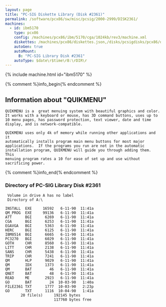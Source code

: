 ```yaml
---
layout: page
title: "PC-SIG Diskette Library (Disk #2361)"
permalink: /software/pcx86/sw/misc/pcsig/2000-2999/DISK2361/
machines:
  - id: ibm5170
    type: pcx86
    config: /machines/pcx86/ibm/5170/cga/1024kb/rev3/machine.xml
    diskettes: /machines/pcx86/diskettes.json,/disks/pcsigdisks/pcx86/diskettes.json
    autoGen: true
    autoMount:
      B: "PC-SIG Library Disk #2361"
    autoType: $date\r$time\rB:\rDIR\r
---
```


{% include machine.html id="ibm5170" %}

{% comment %}info_begin{% endcomment %}

## Information about "QUIKMENU"

    QUIKMENU is a  great menuing system with beautiful graphics and color.
    It works with a keyboard or mouse, has 3D command buttons, uses up to
    10 menu pages, has password protection, text viewer, date and time
    display, and is network-compatible.
    
    QUIKMENU uses only 4k of memory while running other applications and it
    automatically installs program main menu buttons for most major
    applications.  If the programs you run are not in the automatic
    installation program, QUIKMENU will guide you through adding them. This
    menuing program rates a 10 for ease of set up and use without
    sacrificing power.
{% comment %}info_end{% endcomment %}


### Directory of PC-SIG Library Disk #2361

     Volume in drive A has no label
     Directory of A:\

    INSTALL  EXE     16592   6-11-90  11:41a
    QM_PROG  EXE     99136   6-11-90  11:41a
    ATT      BGI      6269   6-11-90  11:41a
    CGA      BGI      6253   6-11-90  11:41a
    EGAVGA   BGI      5363   6-11-90  11:41a
    HERC     BGI      6125   6-11-90  11:41a
    IBM8514  BGI      6665   6-11-90  11:41a
    PC3270   BGI      6029   6-11-90  11:41a
    GOTH     CHR      8560   6-11-90  11:41a
    LITT     CHR      2138   6-11-90  11:41a
    SANS     CHR      5438   6-11-90  11:41a
    TRIP     CHR      7241   6-11-90  11:41a
    QM       HLP      9029   6-11-90  11:41a
    QM       IDX      1373   6-11-90  11:41a
    QM       BAT        46   6-11-90  11:41a
    QNET     BAT        48   6-11-90  11:41a
    READ     ME       2923   6-11-90  11:41a
    GO       BAT        24  10-03-90   1:40a
    FILE2361 TXT      1777  10-03-90   2:23p
    GO       TXT      1116  10-04-90   1:41a
           20 file(s)     192145 bytes
                          117760 bytes free

